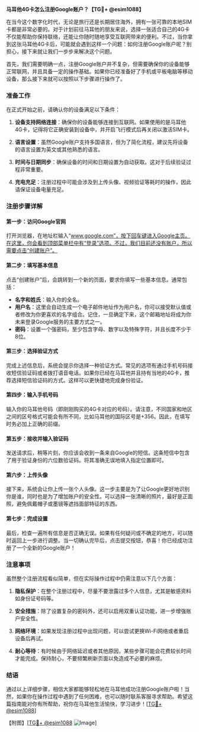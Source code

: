 **马耳他4G卡怎么注册Google账户？【TG💪+ @esim1088】**

在当今这个数字化时代，无论是旅行还是长期居住海外，拥有一张可靠的本地SIM卡都是非常必要的。对于计划前往马耳他的朋友来说，选择一张适合自己的4G卡不仅能帮助你保持联络，还能让你随时随地享受互联网带来的便利。不过，当你拿到这张马耳他4G卡后，可能就会遇到这样一个问题：如何注册Google账户呢？别担心，接下来就让我们一步步来解决这个问题。

首先，我们需要明确一点，注册Google账户并不复杂，但需要确保你的设备能够正常联网，并且具备一定的操作基础。如果你已经准备好了手机或平板电脑等移动设备，那么接下来就可以按照以下步骤进行操作了。

### **准备工作**

在正式开始之前，请确认你的设备满足以下条件：

1. **设备支持网络连接**：确保你的设备能够连接到互联网。如果使用的是马耳他4G卡，记得将它正确安装到设备中，并开启飞行模式后再关闭以激活SIM卡。
   
2. **语言设置**：虽然Google账户支持多国语言，但为了简化流程，建议先将设备的语言设置为英文或其他熟悉的语言。

3. **时间与日期同步**：确保设备的时间和日期设置为自动获取。这对于后续验证过程非常重要。

4. **充电充足**：注册过程中可能会涉及到上传头像、视频验证等耗时的操作，因此请保证设备电量充足。

### **注册步骤详解**

#### **第一步：访问Google官网**
打开浏览器，在地址栏输入“www.google.com”，按下回车键进入Google主页。在这里，你会看到顶部菜单栏中有“登录”选项。不过，我们目前还没有账户，所以需要点击“创建账户”。

#### **第二步：填写基本信息**
点击“创建账户”后，会跳转到一个新的页面，要求你填写一些基本信息。通常包括：
- **名字和姓氏**：输入你的全名。
- **用户名**：这里会自动生成一个电子邮件地址作为用户名，你可以接受默认值或者修改为你更喜欢的名字组合。记住，一旦确定下来，这个邮箱地址将成为你未来登录Google服务的主要方式之一。
- **密码**：设置一个强密码，至少包含字母、数字以及特殊字符，并且长度不少于8位。

#### **第三步：选择验证方式**
完成上述信息后，系统会提示你选择一种验证方式。常见的选项有通过手机号码接收短信验证码或者拨打语音电话。如果你已经在马耳他并且持有当地的4G卡，推荐选择短信验证码的方式。这样可以更快捷地完成身份验证。

#### **第四步：输入手机号码**
输入你的马耳他号码（即刚刚购买的4G卡对应的号码）。请注意，不同国家和地区之间的区号格式可能会有所不同，比如马耳他的国际区号是+356。因此，在填写时务必加上正确的前缀。

#### **第五步：接收并输入验证码**
发送请求后，稍等片刻，你应该会收到一条来自Google的短信。这条短信中包含了用于验证身份的六位数验证码。将其准确无误地填入指定位置即可。

#### **第六步：上传头像**
接下来，系统会让你上传一张个人头像。这一步主要是为了让Google更好地识别你是谁，同时也是为了增加账户的安全性。可以选择一张清晰的照片，最好是正面照，避免佩戴帽子或墨镜等遮挡面部特征的东西。

#### **第七步：完成设置**
最后，检查一遍所有信息是否正确无误。如果有任何疑问或不确定的地方，可以随时返回上一步进行调整。当一切确认完毕后，点击提交按钮，恭喜！你已经成功注册了一个全新的Google账户！

### **注意事项**

虽然整个注册流程看似简单，但在实际操作过程中仍需注意以下几个方面：

1. **隐私保护**：在整个注册过程中，尽量不要泄露过多个人信息，尤其是敏感资料如身份证号码等。

2. **安全措施**：除了设置复杂的密码外，还可以启用双重认证功能，进一步增强账户安全性。

3. **网络环境**：如果发现注册过程中出现问题，可以尝试更换Wi-Fi网络或者重启设备后再试。

4. **耐心等待**：有时候由于网络延迟或者其他原因，某些步骤可能会花费较长时间才能完成。保持耐心，不要频繁刷新页面以免造成不必要的麻烦。

### **结语**

通过以上详细步骤，相信大家都能够轻松地在马耳他成功注册Google账户啦！当然，如果你在操作过程中遇到了任何困难，也可以随时联系客服寻求帮助。希望这篇指南能对你有所帮助，祝你在马耳他生活愉快，学习进步！[[TG💪+ @esim1088](https://t.me/s/esim1088)]

【附图】[[TG💪+ @esim1088](https://t.me/s/esim1088) ![Image](https://i.postimg.cc/4NQfJmqS/Snipaste-2025-05-13-00-14-12.png)]